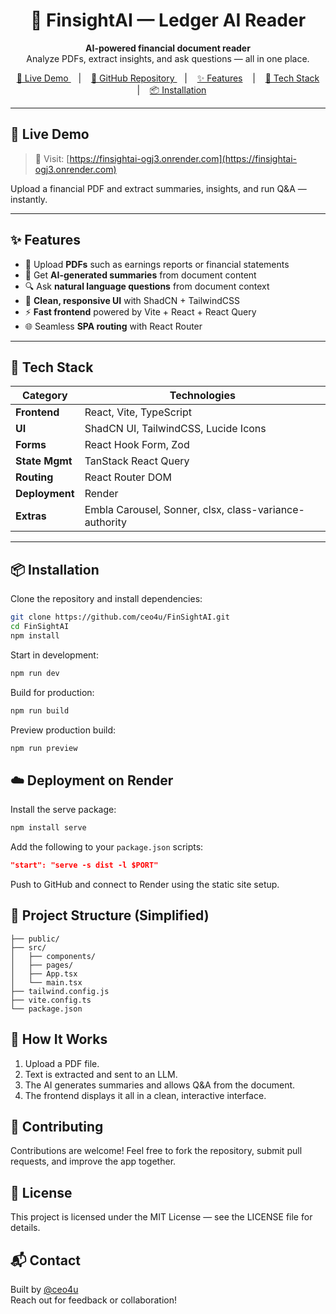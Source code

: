 <h1 align="center">🧾 FinsightAI — Ledger AI Reader</h1>

<p align="center">
  <b>AI-powered financial document reader</b><br/>
  Analyze PDFs, extract insights, and ask questions — all in one place.
</p>

<p align="center">
  <a href="https://finsightai-ogj3.onrender.com/" target="_blank">
    🔗 Live Demo
  </a>
  &nbsp;&nbsp;&nbsp;|&nbsp;&nbsp;&nbsp;
  <a href="https://github.com/ceo4u/FinSightAI" target="_blank">
    📂 GitHub Repository
  </a>
  &nbsp;&nbsp;&nbsp;|&nbsp;&nbsp;&nbsp;
  <a href="#-features">✨ Features</a>
  &nbsp;&nbsp;&nbsp;|&nbsp;&nbsp;&nbsp;
  <a href="#-tech-stack">🧰 Tech Stack</a>
  &nbsp;&nbsp;&nbsp;|&nbsp;&nbsp;&nbsp;
  <a href="#-installation">📦 Installation</a>
</p>

---



## 🚀 Live Demo

> 🔗 Visit: [https://finsightai-ogj3.onrender.com](https://finsightai-ogj3.onrender.com)

Upload a financial PDF and extract summaries, insights, and run Q&A — instantly.

---

## ✨ Features

- 📄 Upload **PDFs** such as earnings reports or financial statements
- 🤖 Get **AI-generated summaries** from document content
- 🔍 Ask **natural language questions** from document context
- 🎨 **Clean, responsive UI** with ShadCN + TailwindCSS
- ⚡ **Fast frontend** powered by Vite + React + React Query
- 🌐 Seamless **SPA routing** with React Router

---

## 🧰 Tech Stack

| Category      | Technologies |
|---------------|--------------|
| **Frontend**  | React, Vite, TypeScript |
| **UI**        | ShadCN UI, TailwindCSS, Lucide Icons |
| **Forms**     | React Hook Form, Zod |
| **State Mgmt**| TanStack React Query |
| **Routing**   | React Router DOM |
| **Deployment**| Render |
| **Extras**    | Embla Carousel, Sonner, clsx, class-variance-authority |

---

## 📦 Installation

Clone the repository and install dependencies:

```bash
git clone https://github.com/ceo4u/FinSightAI.git
cd FinSightAI
npm install
```

Start in development:
```bash
npm run dev
```

Build for production:
```bash
npm run build
```

Preview production build:
```bash
npm run preview
```

## ☁️ Deployment on Render

Install the serve package:
```bash
npm install serve
```

Add the following to your `package.json` scripts:
```json
"start": "serve -s dist -l $PORT"
```

Push to GitHub and connect to Render using the static site setup.

## 📁 Project Structure (Simplified)

```
├── public/
├── src/
│   ├── components/
│   ├── pages/
│   ├── App.tsx
│   └── main.tsx
├── tailwind.config.js
├── vite.config.ts
└── package.json
```

## 🧠 How It Works

1. Upload a PDF file.
2. Text is extracted and sent to an LLM.
3. The AI generates summaries and allows Q&A from the document.
4. The frontend displays it all in a clean, interactive interface.

## 🙌 Contributing

Contributions are welcome! Feel free to fork the repository, submit pull requests, and improve the app together.

## 📄 License

This project is licensed under the MIT License — see the LICENSE file for details.

## 📬 Contact

Built by [@ceo4u](https://github.com/ceo4u)  
Reach out for feedback or collaboration!
